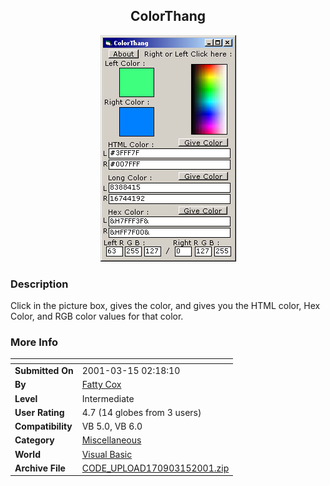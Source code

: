 ﻿<div align="center">

## ColorThang

<img src="PIC200131534095041.jpg">
</div>

### Description

Click in the picture box, gives the color, and gives you the HTML color, Hex Color, and RGB color values for that color.
 
### More Info
 


<span>             |<span>
---                |---
**Submitted On**   |2001-03-15 02:18:10
**By**             |[Fatty Cox](https://github.com/Planet-Source-Code/PSCIndex/blob/master/ByAuthor/fatty-cox.md)
**Level**          |Intermediate
**User Rating**    |4.7 (14 globes from 3 users)
**Compatibility**  |VB 5\.0, VB 6\.0
**Category**       |[Miscellaneous](https://github.com/Planet-Source-Code/PSCIndex/blob/master/ByCategory/miscellaneous__1-1.md)
**World**          |[Visual Basic](https://github.com/Planet-Source-Code/PSCIndex/blob/master/ByWorld/visual-basic.md)
**Archive File**   |[CODE\_UPLOAD170903152001\.zip](https://github.com/Planet-Source-Code/fatty-cox-colorthang__1-21654/archive/master.zip)








